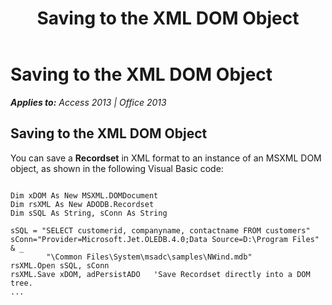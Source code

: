 ﻿---
title: Saving to the XML DOM Object
TOCTitle: Saving to the XML DOM Object
ms:assetid: 3c61fc30-9862-347b-c215-08597eccfead
ms:mtpsurl: https://msdn.microsoft.com/en-us/library/JJ249160(v=office.15)
ms:contentKeyID: 48544318
ms.date: 09/18/2015
mtps_version: v=office.15
---

# Saving to the XML DOM Object


_**Applies to:** Access 2013 | Office 2013_

## Saving to the XML DOM Object

You can save a **Recordset** in XML format to an instance of an MSXML DOM object, as shown in the following Visual Basic code:

``` 
 
Dim xDOM As New MSXML.DOMDocument 
Dim rsXML As New ADODB.Recordset 
Dim sSQL As String, sConn As String 
     
sSQL = "SELECT customerid, companyname, contactname FROM customers" 
sConn="Provider=Microsoft.Jet.OLEDB.4.0;Data Source=D:\Program Files" & _ 
        "\Common Files\System\msadc\samples\NWind.mdb" 
rsXML.Open sSQL, sConn 
rsXML.Save xDOM, adPersistADO   'Save Recordset directly into a DOM tree. 
... 
```

